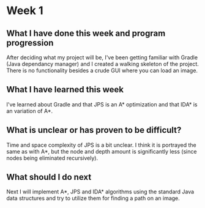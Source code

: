 # Week 1

## What I have done this week and program progression

After deciding what my project will be, I've been getting familiar with Gradle (Java dependancy manager) and I created a walking skeleton of the project. There is no functionality besides a crude GUI where you can load an image.

## What I have learned this week

I've learned about Gradle and that JPS is an A\* optimization and that IDA\* is an variation of A\*.

## What is unclear or has proven to be difficult?

Time and space complexity of JPS is a bit unclear. I think it is portrayed the same as with A\*, but the node and depth amount is significantly less (since nodes being eliminated recursively).

## What should I do next

Next I will implement A\*, JPS and IDA\* algorithms using the standard Java data structures and try to utilize them for finding a path on an image.
